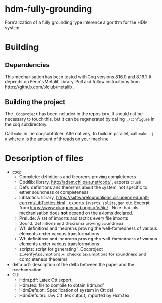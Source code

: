 # hdm-fully-grounding
Formalization of a fully grounding type inference algorithm for the HDM system

# Building
## Dependencies
This mechanisation has been tested with Coq versions 8.16.0 and 8.16.1. It
depends on Penn's Metalib library. Pull and follow instructions from
https://github.com/plclub/metalib .

## Building the project
The `_Coqproject` has been included in the repository. It should not be
necessary to touch this, but it can be regenerated by calling `./configure` in
the coq subdirectory.

Call `make` in the coq subfolder. Alternatively, to build in parallel, call
`make -j n` where `n` is the amount of threads on your machine

# Description of files
- coq:
  - Complete: definitions and theorems proving completeness
  - Cpdtlib: library, http://adam.chlipala.net/cpdt/ , exports `crush`
  - Defs: definitions and theorems about the system, not specific to either
    soundness or completeness
  - Libtactics: library,
    https://softwarefoundations.cis.upenn.edu/plf-current/LibTactics.html ,
    exports `inverts`, `splits`, `gen` etc. Excerpt from
    https://www.chargueraud.org/softs/tlc/ . Note that this mechanisation does
    **not** depend on the axioms declared.
  - Prelude: A set of imports and tactics every file imports
  - Sound: definitions and theorems proving soundness
  - Wf: definitions and theorems proving the well-formedness of various elements
    under various transformations
  - Wf: definitions and theorems proving the well-formedness of various elements
    under various transformations
  - scripts: script for generating `_Coqproject'
  - z_VerifyAssumptions.v: checks assumptions for soundness and completeness
    theorems
- delta.pdf: description of the delta between the paper and the mechanisation
- Ott:
  - Hdm.pdf: Latex Ott export
  - Hdm.tex: file to compile to obtain Hdm.pdf
  - HdmDefs.ott: Specification of system in Ott dsl
  - HdmDefs.tex: raw Ott .tex output, imported by Hdm.tex
